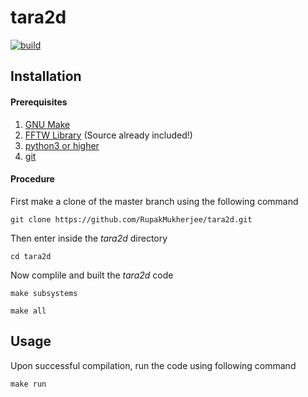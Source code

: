 # tara2d

[![build](https://github.com/RupakMukherjee/tara2d/actions/workflows/main.yml/badge.svg)](https://github.com/RupakMukherjee/tara2d/actions/workflows/main.yml)

Installation
------------
#### Prerequisites
1. [GNU Make](https://www.gnu.org/software/make/)
2. [FFTW Library](http://www.fftw.org/) (Source already included!)
3. [python3 or higher](https://www.python.org/download/releases/3.0/)
4. [git](https://git-scm.com/)

#### Procedure
First make a clone of the master branch using the following command
```shell
git clone https://github.com/RupakMukherjee/tara2d.git
```
Then enter inside the *tara2d* directory 
```shell
cd tara2d
```
Now complile and built the *tara2d* code
```shell
make subsystems
``` 

```shell
make all
``` 
Usage
-----
Upon successful compilation, run the code using following command
```shell
make run
```
